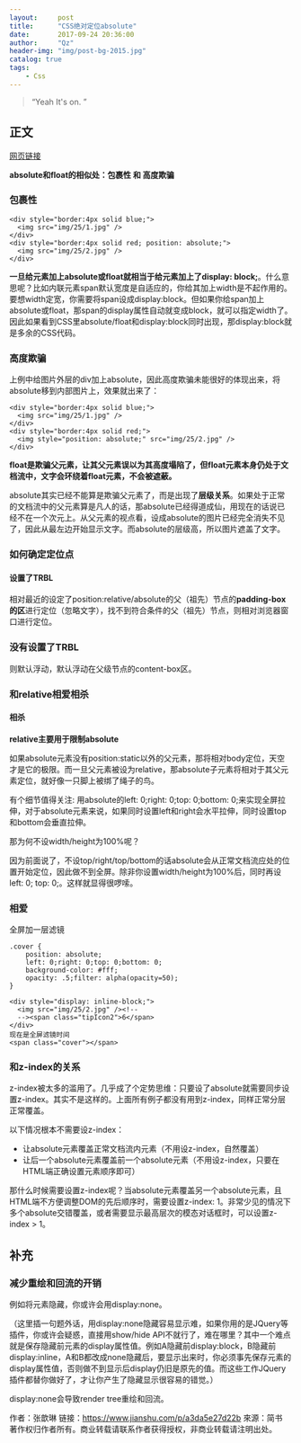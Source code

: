 ```yaml
---
layout:     post
title:      "CSS绝对定位absolute"
date:       2017-09-24 20:36:00
author:     "Qz"
header-img: "img/post-bg-2015.jpg"
catalog: true
tags:
    - Css
---
```


> “Yeah It's on. ”


## 正文

[网页链接](http://www.jianshu.com/p/a3da5e27d22b)

**absolute和float的相似处：包裹性 和 高度欺骗**

### 包裹性

```
<div style="border:4px solid blue;">
  <img src="img/25/1.jpg" />
</div>
<div style="border:4px solid red; position: absolute;">
  <img src="img/25/2.jpg" />
</div>
```

**一旦给元素加上absolute或float就相当于给元素加上了display: block;**。什么意思呢？比如内联元素span默认宽度是自适应的，你给其加上width是不起作用的。要想width定宽，你需要将span设成display:block。但如果你给span加上absolute或float，那span的display属性自动就变成block，就可以指定width了。因此如果看到CSS里absolute/float和display:block同时出现，那display:block就是多余的CSS代码。


### 高度欺骗

上例中给图片外层的div加上absolute，因此高度欺骗未能很好的体现出来，将absolute移到内部图片上，效果就出来了：
```
<div style="border:4px solid blue;">
  <img src="img/25/1.jpg" />
</div>
<div style="border:4px solid red;">
  <img style="position: absolute;" src="img/25/2.jpg" />
</div>
```

**float是欺骗父元素，让其父元素误以为其高度塌陷了，但float元素本身仍处于文档流中，文字会环绕着float元素，不会被遮蔽。**



absolute其实已经不能算是欺骗父元素了，而是出现了**层级关系**。如果处于正常的文档流中的父元素算是凡人的话，那absolute已经得道成仙，用现在的话说已经不在一个次元上。从父元素的视点看，设成absolute的图片已经完全消失不见了，因此从最左边开始显示文字。而absolute的层级高，所以图片遮盖了文字。



### 如何确定定位点

#### 设置了TRBL

相对最近的设定了position:relative/absolute的父（祖先）节点的**padding-box的区**进行定位（忽略文字），找不到符合条件的父（祖先）节点，则相对浏览器窗口进行定位。


### 没有设置了TRBL

则默认浮动，默认浮动在父级节点的content-box区。


### 和relative相爱相杀


#### 相杀
**relative主要用于限制absolute**


如果absolute元素没有position:static以外的父元素，那将相对body定位，天空才是它的极限。而一旦父元素被设为relative，那absolute子元素将相对于其父元素定位，就好像一只脚上被绑了绳子的鸟。

有个细节值得关注:
用absolute的left: 0;right: 0;top: 0;bottom: 0;来实现全屏拉伸，对于absolute元素来说，如果同时设置left和right会水平拉伸，同时设置top和bottom会垂直拉伸。


那为何不设width/height为100%呢？


因为前面说了，不设top/right/top/bottom的话absolute会从正常文档流应处的位置开始定位，因此做不到全屏。除非你设置width/height为100%后，同时再设left: 0; top: 0;。这样就显得很啰嗦。






### 相爱
全屏加一层滤镜
```
.cover {
    position: absolute;
    left: 0;right: 0;top: 0;bottom: 0;
    background-color: #fff;
    opacity: .5;filter: alpha(opacity=50);
}

<div style="display: inline-block;">
  <img src="img/25/2.jpg" /><!--
  --><span class="tipIcon2">6</span>
</div>
现在是全屏滤镜时间
<span class="cover"></span>
```

### 和z-index的关系

z-index被太多的滥用了。几乎成了个定势思维：只要设了absolute就需要同步设置z-index。其实不是这样的。上面所有例子都没有用到z-index，同样正常分层正常覆盖。


以下情况根本不需要设z-index：

* 让absolute元素覆盖正常文档流内元素（不用设z-index，自然覆盖）
* 让后一个absolute元素覆盖前一个absolute元素（不用设z-index，只要在HTML端正确设置元素顺序即可）


那什么时候需要设置z-index呢？当absolute元素覆盖另一个absolute元素，且HTML端不方便调整DOM的先后顺序时，需要设置z-index: 1。非常少见的情况下多个absolute交错覆盖，或者需要显示最高层次的模态对话框时，可以设置z-index > 1。



## 补充





### 减少重绘和回流的开销

例如将元素隐藏，你或许会用display:none。

（这里插一句题外话，用display:none隐藏容易显示难，如果你用的是JQuery等插件，你或许会疑惑，直接用show/hide API不就行了，难在哪里？其中一个难点就是保存隐藏前元素的display属性值。例如A隐藏前display:block，B隐藏前display:inline，A和B都改成none隐藏后，要显示出来时，你必须事先保存元素的display属性值，否则做不到显示后display仍旧是原先的值。而这些工作JQuery插件都替你做好了，才让你产生了隐藏显示很容易的错觉。）



display:none会导致render tree重绘和回流。












作者：张歆琳
链接：https://www.jianshu.com/p/a3da5e27d22b
來源：简书
著作权归作者所有。商业转载请联系作者获得授权，非商业转载请注明出处。












